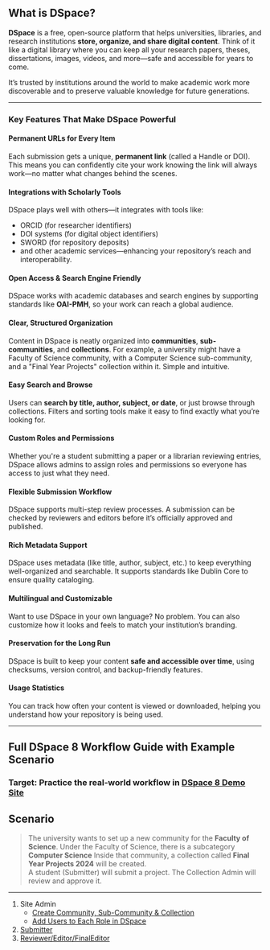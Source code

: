 ##  What is DSpace?

**DSpace** is a free, open-source platform that helps universities, libraries, and research institutions **store, organize, and share digital content**. Think of it like a digital library where you can keep all your research papers, theses, dissertations, images, videos, and more—safe and accessible for years to come.

It’s trusted by institutions around the world to make academic work more discoverable and to preserve valuable knowledge for future generations.

---

###  Key Features That Make DSpace Powerful

####  **Permanent URLs for Every Item** 
Each submission gets a unique, **permanent link** (called a Handle or DOI). This means you can confidently cite your work knowing the link will always work—no matter what changes behind the scenes.

#### **Integrations with Scholarly Tools**

DSpace plays well with others—it integrates with tools like:
- ORCID (for researcher identifiers)
- DOI systems (for digital object identifiers)
- SWORD (for repository deposits)
- and other academic services—enhancing your repository’s reach and interoperability.

####  **Open Access & Search Engine Friendly**

DSpace works with academic databases and search engines by supporting standards like **OAI-PMH**, so your work can reach a global audience.

####  **Clear, Structured Organization**  
Content in DSpace is neatly organized into **communities**, **sub-communities**, and **collections**. For example, a university might have a Faculty of Science community, with a Computer Science sub-community, and a "Final Year Projects" collection within it. Simple and intuitive.

####  **Easy Search and Browse**

Users can **search by title, author, subject, or date**, or just browse through collections. Filters and sorting tools make it easy to find exactly what you’re looking for.

####  **Custom Roles and Permissions**

Whether you're a student submitting a paper or a librarian reviewing entries, DSpace allows admins to assign roles and permissions so everyone has access to just what they need.

####  **Flexible Submission Workflow**

DSpace supports multi-step review processes. A submission can be checked by reviewers and editors before it’s officially approved and published.

####  **Rich Metadata Support**

DSpace uses metadata (like title, author, subject, etc.) to keep everything well-organized and searchable. It supports standards like Dublin Core to ensure quality cataloging.

####  **Multilingual and Customizable**

Want to use DSpace in your own language? No problem. You can also customize how it looks and feels to match your institution’s branding.

####  **Preservation for the Long Run**

DSpace is built to keep your content **safe and accessible over time**, using checksums, version control, and backup-friendly features.

####  **Usage Statistics**

You can track how often your content is viewed or downloaded, helping you understand how your repository is being used.

---


<!--
### **Role Descriptions in DSpace 8**
1. **Submitter** is the person who uploads items like theses, research papers, or reports to the DSpace repository. Usually, this could be a student, researcher, or faculty member. Their role is to start the submission process by filling out the required metadata (like title, author, and abstract) and uploading their files. Submitters can revise or delete their drafts until the item moves into the review workflow.
2. **Reviewer** is the first person to check a submitted item. Think of them as the quality checker who ensures the work is relevant, complete, and follows basic submission standards. They can either approve the item, request changes, or reject it. Reviewers often leave feedback for the submitter if anything needs improvement. This role is commonly filled by professors, supervisors, or academic staff involved in evaluating student or research work.
3. **Editor** comes in after the reviewer, focusing mainly on the details. Their job is to clean up and verify the metadata — making sure that everything like author names, subjects, and titles are correct and formatted properly. Editors don’t usually change the content itself, but they help make sure submissions are well-organized and searchable. Librarians or metadata specialists often fill this role.
4. **Final Editor** is the last stop before an item is officially published in the repository. They double-check everything — from content to metadata — to make sure it meets the institution’s standards. Once the final editor approves the item, it becomes part of the public repository. This role is typically given to senior library staff or someone with a strong understanding of both metadata and repository policies.
5. **Collection Admin** manages everything within a specific collection — for example, “Final Year Projects 2024.” They oversee submissions, assign roles like reviewers or editors, and make sure the items meet the collection’s standards. Collection admins can also change settings, update descriptions, and handle issues related to that specific collection. They’re usually librarians or departmental coordinators.
6. **Community Admin** is responsible for a whole community, like a faculty or department (e.g., Faculty of Science). They can create collections, assign Collection Admins, and manage policies at the community level. While they don't have full system control like a Site Admin, they play a big role in organizing and maintaining structure across several collections. Faculty administrators or departmental heads usually take on this role.
7. **Site Admin** has full control over the entire DSpace system. They can create users, set up roles, configure workflows, manage metadata schemas, and customize system-wide settings. If something needs to be changed at the platform level — whether it's a bug fix or a new feature — the Site Admin handles it. This is typically the role of an IT admin, system developer, or repository manager.

---
-->


##  Full DSpace 8 Workflow Guide with Example Scenario
###  Target: Practice the real-world workflow in [DSpace 8 Demo Site](https://demo.dspace.org/xmlui)
##  **Scenario**

> The university wants to set up a new community for the **Faculty of Science**.
> Under the Faculty of Science, there is a subcategory **Computer Science**
> Inside that community, a collection called **Final Year Projects 2024** will be created.  
> A student (Submitter) will submit a project. The Collection Admin will review and approve it.

---

1. Site Admin
      -   [Create Community, Sub-Community & Collection](https://github.com/LEARN-LK/DSpace/blob/main/siteadmin.md)
      -   [Add Users to Each Role in DSpace](https://github.com/LEARN-LK/DSpace/blob/main/AddUserstoDSpace.md)        
2. [Submitter](https://github.com/LEARN-LK/DSpace/blob/main/Submitter.md)
3. [Reviewer/Editor/FinalEditor](https://github.com/LEARN-LK/DSpace/blob/main/reviewer_editor_finalEditor.md)








